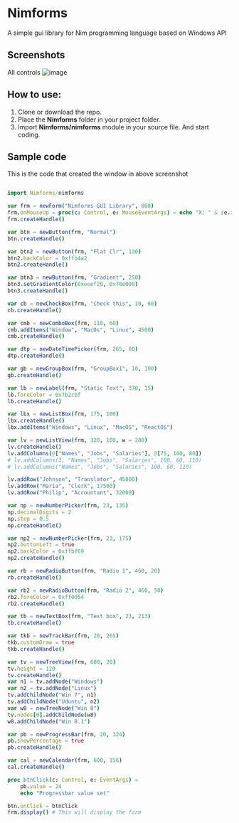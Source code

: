 # Nimforms
A simple gui library for Nim programming language based on Windows API

## Screenshots
All controls
![image](https://user-images.githubusercontent.com/8840907/231178800-fcac000f-452d-4a9b-a7f1-810b7e31b03a.png)

## How to use:
1. Clone or download the repo.
2. Place the **Nimforms** folder in your project folder.
3. Import **Nimforms/nimforms** module in your source file. And start coding. 


## Sample code
This is the code that created the window in above screenshot
```nim

import Nimforms/nimforms

var frm = newForm("Nimforms GUI Library", 860)
frm.onMouseUp = proc(c: Control, e: MouseEventArgs) = echo "X: " & $e.x & " Y: " & $e.y
frm.createHandle()

var btn = newButton(frm, "Normal")
btn.createHandle()

var btn2 = newButton(frm, "Flat Clr", 130)
btn2.backColor = 0xffb4a2
btn2.createHandle()

var btn3 = newButton(frm, "Gradient", 250)
btn3.setGradientColor(0xeeef20, 0x70e000)
btn3.createHandle()

var cb = newCheckBox(frm, "Check this", 10, 60)
cb.createHandle()

var cmb = newComboBox(frm, 110, 60)
cmb.addItems("Window", "MacOs", "Linux", 4500)
cmb.createHandle()

var dtp = newDateTimePicker(frm, 265, 60)
dtp.createHandle()

var gb = newGroupBox(frm, "GroupBox1", 10, 100)
gb.createHandle()

var lb = newLabel(frm, "Static Text", 370, 15)
lb.foreColor = 0x7b2cbf
lb.createHandle()

var lbx = newListBox(frm, 175, 100)
lbx.createHandle()
lbx.addItems("Windows", "Linux", "MacOS", "ReactOS")

var lv = newListView(frm, 320, 100, w = 280)
lv.createHandle()
lv.addColumns(@["Names", "Jobs", "Salaries"], @[75, 100, 80])
# lv.addColumns(3, "Names", "Jobs", "Salaries", 100, 60, 110)
# lv.addColumns("Names", "Jobs", "Salaries", 100, 60, 110)

lv.addRow("Johnson", "Translator", 45000)
lv.addRow("Maria", "Clerk", 17500)
lv.addRow("Philip", "Accountant", 32000)

var np = newNumberPicker(frm, 23, 135)
np.decimalDigits = 2
np.step = 0.5
np.createHandle()

var np2 = newNumberPicker(frm, 23, 175)
np2.buttonLeft = true
np2.backColor = 0xffbf69
np2.createHandle()

var rb = newRadioButton(frm, "Radio 1", 460, 20)
rb.createHandle()

var rb2 = newRadioButton(frm, "Radio 2", 460, 50)
rb2.foreColor = 0xff0054
rb2.createHandle()

var tb = newTextBox(frm, "Text box", 23, 213)
tb.createHandle()

var tkb = newTrackBar(frm, 20, 265)
tkb.customDraw = true
tkb.createHandle()

var tv = newTreeView(frm, 600, 20)
tv.height = 120
tv.createHandle()
var n1 = tv.addNode("Windows")
var n2 = tv.addNode("Linux")
tv.addChildNode("Win 7", n1)
tv.addChildNode("Uduntu", n2)
var w8 = newTreeNode("Win 8")
tv.nodes[0].addChildNode(w8)
w8.addChildNode("Win 8.1")

var pb = newProgressBar(frm, 20, 324)
pb.showPercentage = true
pb.createHandle()

var cal = newCalendar(frm, 600, 156)
cal.createHandle()

proc btnClick(c: Control, e: EventArgs) =
    pb.value = 24
    echo "Progressbar value set"

btn.onClick = btnClick
frm.display() # This will display the form

```
